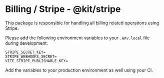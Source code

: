 # Billing / Stripe - @kit/stripe

This package is responsible for handling all billing related operations using Stripe.

Please add the following environment variables to your `.env.local` file during development:

```env
STRIPE_SECRET_KEY=
STRIPE_WEBHOOKS_SECRET=
VITE_STRIPE_PUBLISHABLE_KEY=
```

Add the variables to your production environment as well using your CI.